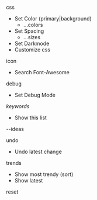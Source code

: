 css

- Set Color (primary|background)
  - ...colors
- Set Spacing
  - ...sizes
- Set Darkmode
- Customize css

icon

- Search Font-Awesome

debug

- Set Debug Mode

_keywords_

- Show this list

--ideas

undo

- Undo latest change

trends

- Show most trendy (sort)
- Show latest

reset

